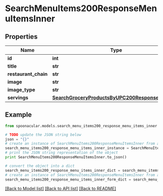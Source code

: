 # SearchMenuItems200ResponseMenuItemsInner


## Properties

Name | Type | Description | Notes
------------ | ------------- | ------------- | -------------
**id** | **int** |  | 
**title** | **str** |  | 
**restaurant_chain** | **str** |  | 
**image** | **str** |  | 
**image_type** | **str** |  | 
**servings** | [**SearchGroceryProductsByUPC200ResponseServings**](SearchGroceryProductsByUPC200ResponseServings.md) |  | [optional] 

## Example

```python
from spoonacular.models.search_menu_items200_response_menu_items_inner import SearchMenuItems200ResponseMenuItemsInner

# TODO update the JSON string below
json = "{}"
# create an instance of SearchMenuItems200ResponseMenuItemsInner from a JSON string
search_menu_items200_response_menu_items_inner_instance = SearchMenuItems200ResponseMenuItemsInner.from_json(json)
# print the JSON string representation of the object
print SearchMenuItems200ResponseMenuItemsInner.to_json()

# convert the object into a dict
search_menu_items200_response_menu_items_inner_dict = search_menu_items200_response_menu_items_inner_instance.to_dict()
# create an instance of SearchMenuItems200ResponseMenuItemsInner from a dict
search_menu_items200_response_menu_items_inner_form_dict = search_menu_items200_response_menu_items_inner.from_dict(search_menu_items200_response_menu_items_inner_dict)
```
[[Back to Model list]](../README.md#documentation-for-models) [[Back to API list]](../README.md#documentation-for-api-endpoints) [[Back to README]](../README.md)


